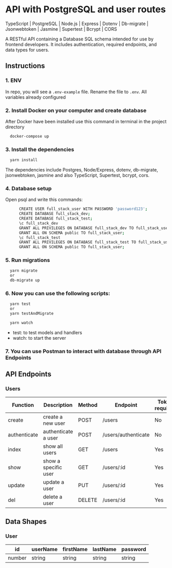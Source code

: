 # API with PostgreSQL and user routes

TypeScript | PostgreSQL | Node.js | Express | Dotenv | Db-migrate | Jsonwebtoken | Jasmine | Supertest | Bcrypt | CORS

A RESTful API containing a Database SQL schema intended for use by frontend developers. It includes authentication, required endpoints, and data types for users.


## Instructions

### 1. **ENV**

In repo, you will see a `.env-example` file. Rename the file to `.env`. All variables already configured

### 2. **Install Docker on your computer and create database**

After Docker have been installed use this command in terminal in the project directory

```bash
  docker-compose up
```

### 3. **Install the dependencies**

```bash
  yarn install
```

The dependencies include Postgres, Node/Express, dotenv, db-migrate, jsonwebtoken, jasmine
and also TypeScript, Supertest, bcrypt, cors.

### 4. **Database setup**

Open psql and write this commands:
```bash
      CREATE USER full_stack_user WITH PASSWORD 'password123';
      CREATE DATABASE full_stack_dev;
      CREATE DATABASE full_stack_test;
      \c full_stack_dev
      GRANT ALL PRIVILEGES ON DATABASE full_stack_dev TO full_stack_user;
      GRANT ALL ON SCHEMA public TO full_stack_user;
      \c full_stack_test
      GRANT ALL PRIVILEGES ON DATABASE full_stack_test TO full_stack_user;
      GRANT ALL ON SCHEMA public TO full_stack_user;
```
### 5. **Run migrations**

```bash
  yarn migrate
  or
  db-migrate up
```

### 6. Now you can **use the following scripts**:

```bash
  yarn test
  or 
  yarn testAndMigrate
```
```bash
  yarn watch
```

- test: to test models and handlers
- watch: to start the server

### 7. **You can use Postman to interact with database through API Endpoints**

## API Endpoints

### Users

| Function | Description | Method | Endpoint | Token required| 
| - | - | - | - | - |
| create | create a new user | POST | /users | No |
| authenticate | authenticate a user | POST | /users/authenticate | No |
| index | show all users | GET | /users | Yes |
| show | show a specific user | GET | /users/:id | Yes |
| update | update a user | PUT | /users/:id | Yes |
| del | delete a user | DELETE | /users/:id | Yes |

## Data Shapes

### User

| id | userName | firstName | lastName | password |
| - | - | - | - | - |
| number | string | string | string | string |